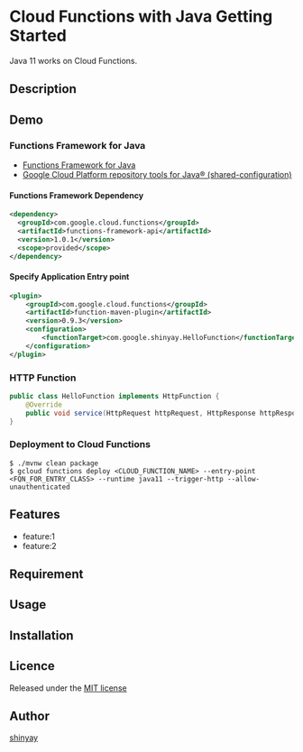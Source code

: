 # Cloud Functions with Java Getting Started

Java 11 works on Cloud Functions.

## Description

## Demo
### Functions Framework for Java

- [Functions Framework for Java](https://github.com/GoogleCloudPlatform/functions-framework-java/)
- [Google Cloud Platform repository tools for Java® (shared-configuration)](https://github.com/GoogleCloudPlatform/java-repo-tools)

#### Functions Framework Dependency

```xml
<dependency>
  <groupId>com.google.cloud.functions</groupId>
  <artifactId>functions-framework-api</artifactId>
  <version>1.0.1</version>
  <scope>provided</scope>
</dependency>
```

#### Specify Application Entry point

```xml
<plugin>
    <groupId>com.google.cloud.functions</groupId>
    <artifactId>function-maven-plugin</artifactId>
    <version>0.9.3</version>
    <configuration>
        <functionTarget>com.google.shinyay.HelloFunction</functionTarget>
    </configuration>
</plugin>
```
### HTTP Function

```java
public class HelloFunction implements HttpFunction {
    @Override
    public void service(HttpRequest httpRequest, HttpResponse httpResponse) throws Exception { }
}
```

### Deployment to Cloud Functions

```shell script
$ ./mvnw clean package
$ gcloud functions deploy <CLOUD_FUNCTION_NAME> --entry-point <FQN_FOR_ENTRY_CLASS> --runtime java11 --trigger-http --allow-unauthenticated

```
## Features

- feature:1
- feature:2

## Requirement

## Usage

## Installation

## Licence

Released under the [MIT license](https://gist.githubusercontent.com/shinyay/56e54ee4c0e22db8211e05e70a63247e/raw/34c6fdd50d54aa8e23560c296424aeb61599aa71/LICENSE)

## Author

[shinyay](https://github.com/shinyay)
